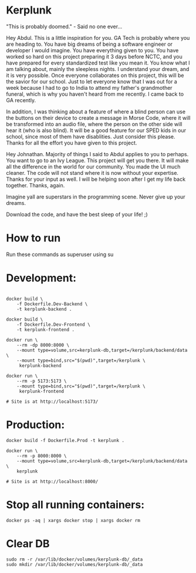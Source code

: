 # Kerplunk
"This is probably doomed." - Said no one ever...

Hey Abdul. This is a little inspiration for you. GA Tech is probably where you are heading to. You have big dreams of being a software engineer or developer I would imagine. You have everything given to you. You have worked so hard on this project preparing it 3 days before NCTC, and you have prepared for every standardized test like you mean it. You know what I am talking about, mainly the sleepless nights. I understand your dream, and it is very possible. Once everyone collaborates on this project, this will be the savior for our school. Just to let everyone know that I was out for a week because I had to go to India to attend my father's grandmother funeral, which is why you haven't heard from me recently. I came back to GA recently. 

In addition, I was thinking about a feature of where a blind person can use the buttons on their device to create a message in Morse Code, where it will be transformed into an audio file, where the person on the other side will hear it (who is also blind). It will be a good feature for our SPED kids in our school, since most of them have disablities. Just consider this please. Thanks for all the effort you have given to this project.

Hey Johnathan. Majority of things I said to Abdul applies to you to perhaps. You want to go to an Ivy League. This project will get you there. It will make all the difference in the world for our community. You made the UI much cleaner. The code will not stand where it is now without your expertise. Thanks for your input as well. I will be helping soon after I get my life back together. Thanks, again. 

Imagine yall are superstars in the programming scene. Never give up your dreams. 

Download the code, and have the best sleep of your life! ;)

# How to run
Run these commands as superuser using su

# Development:
```

docker build \
    -f Dockerfile.Dev-Backend \
    -t kerplunk-backend .

docker build \
    -f Dockerfile.Dev-Frontend \
    -t kerplunk-frontend .

docker run \
    --rm -dp 8000:8000 \
    --mount type=volume,src=kerplunk-db,target=/kerplunk/backend/data \
    --mount type=bind,src="$(pwd)",target=/kerplunk \
     kerplunk-backend

docker run \
    --rm -p 5173:5173 \
    --mount type=bind,src="$(pwd)",target=/kerplunk \
     kerplunk-frontend

# Site is at http://localhost:5173/
```

# Production:
```
docker build -f Dockerfile.Prod -t kerplunk .

docker run \
    --rm -p 8000:8000 \
    --mount type=volume,src=kerplunk-db,target=/kerplunk/backend/data \
    kerplunk

# Site is at http://localhost:8000/
```

# Stop all running containers:
```
docker ps -aq | xargs docker stop | xargs docker rm
```

# Clear DB
```
sudo rm -r /var/lib/docker/volumes/kerplunk-db/_data
sudo mkdir /var/lib/docker/volumes/kerplunk-db/_data
```
